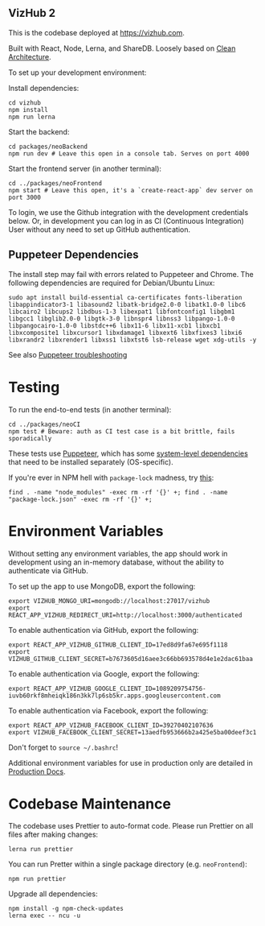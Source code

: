 ## VizHub 2

This is the codebase deployed at https://vizhub.com.

Built with React, Node, Lerna, and ShareDB. Loosely based on [Clean Architecture](https://blog.cleancoder.com/uncle-bob/2012/08/13/the-clean-architecture.html).

To set up your development environment:

Install dependencies:
```
cd vizhub
npm install
npm run lerna
```

Start the backend:
```
cd packages/neoBackend
npm run dev # Leave this open in a console tab. Serves on port 4000
```

Start the frontend server (in another terminal):

```
cd ../packages/neoFrontend
npm start # Leave this open, it's a `create-react-app` dev server on port 3000
```

To login, we use the Github integration with the development credentials below. Or, in development you can log in as CI (Continuous Integration) User without any need to set up GitHub authentication.

## Puppeteer Dependencies

The install step may fail with errors related to Puppeteer and Chrome. The following dependencies are required for Debian/Ubuntu Linux:

```
sudo apt install build-essential ca-certificates fonts-liberation libappindicator3-1 libasound2 libatk-bridge2.0-0 libatk1.0-0 libc6 libcairo2 libcups2 libdbus-1-3 libexpat1 libfontconfig1 libgbm1 libgcc1 libglib2.0-0 libgtk-3-0 libnspr4 libnss3 libpango-1.0-0 libpangocairo-1.0-0 libstdc++6 libx11-6 libx11-xcb1 libxcb1 libxcomposite1 libxcursor1 libxdamage1 libxext6 libxfixes3 libxi6 libxrandr2 libxrender1 libxss1 libxtst6 lsb-release wget xdg-utils -y
```

See also [Puppeteer troubleshooting](https://github.com/puppeteer/puppeteer/blob/main/docs/troubleshooting.md)

# Testing

To run the end-to-end tests (in another terminal):

```
cd ../packages/neoCI
npm test # Beware: auth as CI test case is a bit brittle, fails sporadically
```

These tests use [Puppeteer](https://github.com/puppeteer/puppeteer), which has some [system-level dependencies](https://github.com/puppeteer/puppeteer/blob/master/docs/troubleshooting.md#chrome-headless-doesnt-launch-on-unix) that need to be installed separately (OS-specific).

If you're ever in NPM hell with `package-lock` madness, try [this](https://gist.github.com/cancerberoSgx/1892ada276992f78f488a43b3a430c9b):

```
find . -name "node_modules" -exec rm -rf '{}' +; find . -name "package-lock.json" -exec rm -rf '{}' +;
```

# Environment Variables

Without setting any environment variables, the app should work in development using an in-memory database, without the ability to authenticate via GitHub.

To set up the app to use MongoDB, export the following:

```
export VIZHUB_MONGO_URI=mongodb://localhost:27017/vizhub
export REACT_APP_VIZHUB_REDIRECT_URI=http://localhost:3000/authenticated
```

To enable authentication via GitHub, export the following:

```
export REACT_APP_VIZHUB_GITHUB_CLIENT_ID=17ed8d9fa67e695f1118
export VIZHUB_GITHUB_CLIENT_SECRET=b7673605d16aee3c66bb693578d4e1e2dac61baa
```

To enable authentication via Google, export the following:

```
export REACT_APP_VIZHUB_GOOGLE_CLIENT_ID=1089209754756-iuvb60rkf8mheiqk186n3kk7lp6sb5kr.apps.googleusercontent.com
```

To enable authentication via Facebook, export the following:

```
export REACT_APP_VIZHUB_FACEBOOK_CLIENT_ID=39270402107636
export VIZHUB_FACEBOOK_CLIENT_SECRET=13aedfb953666b2a425e5ba00deef3c1
```

Don't forget to `source ~/.bashrc`!

Additional environment variables for use in production only are detailed in [Production Docs](docs/production.md).

# Codebase Maintenance

The codebase uses Prettier to auto-format code. Please run Prettier on all files after making changes:

`lerna run prettier`

You can run Pretter within a single package directory (e.g. `neoFrontend`):

`npm run prettier`

Upgrade all dependencies:

```
npm install -g npm-check-updates
lerna exec -- ncu -u
```
